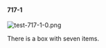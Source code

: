 #### 717-1
![test-717-1-0.png](https://github.com/lil-lab/nlvr/raw/master/nlvr/test/images/1/test-717-1-0.png "test-717-1-0.png")

There is a box with seven items.